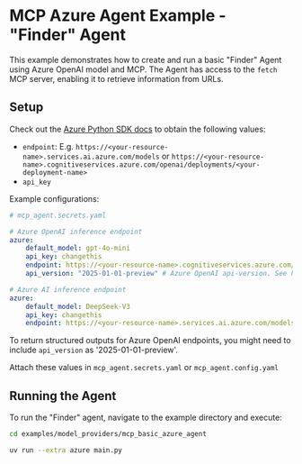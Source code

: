 # MCP Azure Agent Example - "Finder" Agent

This example demonstrates how to create and run a basic "Finder" Agent using Azure OpenAI model and MCP. The Agent has access to the `fetch` MCP server, enabling it to retrieve information from URLs.

## Setup

Check out the [Azure Python SDK docs](https://learn.microsoft.com/en-us/python/api/overview/azure/ai-inference-readme?view=azure-python-preview#getting-started) to obtain the following values:

- `endpoint`: E.g. `https://<your-resource-name>.services.ai.azure.com/models` or `https://<your-resource-name>.cognitiveservices.azure.com/openai/deployments/<your-deployment-name>`
- `api_key`

Example configurations:

```yaml
# mcp_agent.secrets.yaml

# Azure OpenAI inference endpoint
azure:
    default_model: gpt-4o-mini
    api_key: changethis
    endpoint: https://<your-resource-name>.cognitiveservices.azure.com/openai/deployments/<your-deployment-name>
    api_version: "2025-01-01-preview" # Azure OpenAI api-version. See https://aka.ms/azsdk/azure-ai-inference/azure-openai-api-versions

# Azure AI inference endpoint
azure:
    default_model: DeepSeek-V3
    api_key: changethis
    endpoint: https://<your-resource-name>.services.ai.azure.com/models
```

To return structured outputs for Azure OpenAI endpoints, you might need to include `api_version` as '2025-01-01-preview'.

Attach these values in `mcp_agent.secrets.yaml` or `mcp_agent.config.yaml`

## Running the Agent

To run the "Finder" agent, navigate to the example directory and execute:

```bash
cd examples/model_providers/mcp_basic_azure_agent

uv run --extra azure main.py
```
